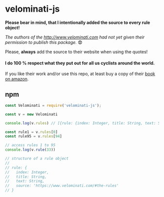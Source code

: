 # velominati-js

**Please bear in mind, that I intentionally added the source to every rule object!**

_The authors of the http://www.velominati.com had not yet given their permission to publish this package._ :fearful:

Please, **always** add the source to their website when using the quotes!

#### I do 100 % respect what they put out for all us cyclists around the world.

If you like their work and/or use this repo, at least buy a copy of their [book on amazon](https://amzn.to/3bX6IQg).

## npm 

``` javascript
const Velominati = require('velominati-js');

const v = new Velominati

console.log(v.rules) // [{rule: {index: Integer, title: String, text: String, source: 'https://www.velominati.com/#the-rules'}}, ...]

const rule1 = v.rules[0]
const rule95 = v.rules[94]

// access rules 1 to 95
console.log(v.rule(33))

// structure of a rule object
//
// rule: {
//   index: Integer,
//   title: String,
//   text: String,
//   source: 'https://www.velominati.com/#the-rules'
// }
```
